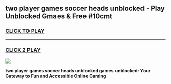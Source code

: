 
## two player games soccer heads unblocked - Play Unblocked Gmaes & Free #10cmt
<h3>
<a href="https://news.freeplayer.one?title=two_player_games_soccer_heads_unblocked&ref=03M">CLICK TO PLAY</a></h3>
<hr>

<h3>
<a href="https://news.freeplayer.one?title=two_player_games_soccer_heads_unblocked&ref=03M">CLICK 2 PLAY</a>
  
</h3>

<a href="https://news.freeplayer.one?title=two_player_games_soccer_heads_unblocked&ref=03M"><img src="https://clearcache.store/games.png"></a>


**two player games soccer heads unblocked games unblocked: Your Gateway to Fun and Accessible Online Gaming**
